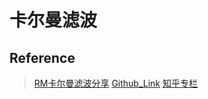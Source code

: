 # 卡尔曼滤波

## Reference
> [RM卡尔曼滤波分享](https://bbs.robomaster.com/article/128?source=4) [Github_Link](https://github.com/CharlesW1970/kalman-filter-implementation)
> [知乎专栏](https://zhuanlan.zhihu.com/p/45238681)